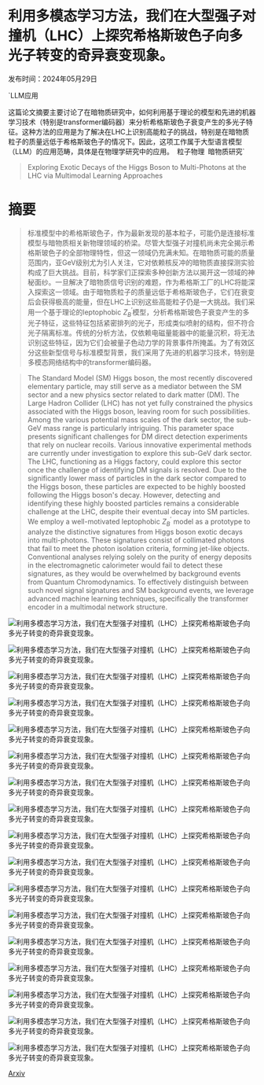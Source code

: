 # 利用多模态学习方法，我们在大型强子对撞机（LHC）上探究希格斯玻色子向多光子转变的奇异衰变现象。

发布时间：2024年05月29日

`LLM应用

这篇论文摘要主要讨论了在暗物质研究中，如何利用基于理论的模型和先进的机器学习技术（特别是transformer编码器）来分析希格斯玻色子衰变产生的多光子特征。这种方法的应用是为了解决在LHC上识别高能粒子的挑战，特别是在暗物质粒子的质量远低于希格斯玻色子的情况下。因此，这项工作属于大型语言模型（LLM）的应用范畴，具体是在物理学研究中的应用。` `粒子物理` `暗物质研究`

> Exploring Exotic Decays of the Higgs Boson to Multi-Photons at the LHC via Multimodal Learning Approaches

# 摘要

> 标准模型中的希格斯玻色子，作为最新发现的基本粒子，可能仍是连接标准模型与暗物质相关新物理领域的桥梁。尽管大型强子对撞机尚未完全揭示希格斯玻色子的全部物理特性，但这一领域仍充满未知。在暗物质可能的质量范围内，亚GeV级别尤为引人关注，它对依赖核反冲的暗物质直接探测实验构成了巨大挑战。目前，科学家们正探索多种创新方法以揭开这一领域的神秘面纱。一旦解决了暗物质信号识别的难题，作为希格斯工厂的LHC将能深入探索这一领域。由于暗物质粒子的质量远低于希格斯玻色子，它们在衰变后会获得极高的能量，但在LHC上识别这些高能粒子仍是一大挑战。我们采用一个基于理论的leptophobic $Z^{\prime}_B$模型，分析希格斯玻色子衰变产生的多光子特征，这些特征包括紧密排列的光子，形成类似喷射的结构，但不符合光子隔离标准。传统的分析方法，仅依赖电磁量能器中的能量沉积，将无法识别这些特征，因为它们会被量子色动力学的背景事件所掩盖。为了有效区分这些新型信号与标准模型背景，我们采用了先进的机器学习技术，特别是多模态网络结构中的transformer编码器。

> The Standard Model (SM) Higgs boson, the most recently discovered elementary particle, may still serve as a mediator between the SM sector and a new physics sector related to dark matter (DM). The Large Hadron Collider (LHC) has not yet fully constrained the physics associated with the Higgs boson, leaving room for such possibilities. Among the various potential mass scales of the dark sector, the sub-GeV mass range is particularly intriguing. This parameter space presents significant challenges for DM direct detection experiments that rely on nuclear recoils. Various innovative experimental methods are currently under investigation to explore this sub-GeV dark sector. The LHC, functioning as a Higgs factory, could explore this sector once the challenge of identifying DM signals is resolved. Due to the significantly lower mass of particles in the dark sector compared to the Higgs boson, these particles are expected to be highly boosted following the Higgs boson's decay. However, detecting and identifying these highly boosted particles remains a considerable challenge at the LHC, despite their eventual decay into SM particles. We employ a well-motivated leptophobic $Z^{\prime}_B$ model as a prototype to analyze the distinctive signatures from Higgs boson exotic decays into multi-photons. These signatures consist of collimated photons that fail to meet the photon isolation criteria, forming jet-like objects. Conventional analyses relying solely on the purity of energy deposits in the electromagnetic calorimeter would fail to detect these signatures, as they would be overwhelmed by background events from Quantum Chromodynamics. To effectively distinguish between such novel signal signatures and SM background events, we leverage advanced machine learning techniques, specifically the transformer encoder in a multimodal network structure.

![利用多模态学习方法，我们在大型强子对撞机（LHC）上探究希格斯玻色子向多光子转变的奇异衰变现象。](../../../paper_images/2405.18834/x1.png)

![利用多模态学习方法，我们在大型强子对撞机（LHC）上探究希格斯玻色子向多光子转变的奇异衰变现象。](../../../paper_images/2405.18834/x2.png)

![利用多模态学习方法，我们在大型强子对撞机（LHC）上探究希格斯玻色子向多光子转变的奇异衰变现象。](../../../paper_images/2405.18834/x3.png)

![利用多模态学习方法，我们在大型强子对撞机（LHC）上探究希格斯玻色子向多光子转变的奇异衰变现象。](../../../paper_images/2405.18834/x4.png)

![利用多模态学习方法，我们在大型强子对撞机（LHC）上探究希格斯玻色子向多光子转变的奇异衰变现象。](../../../paper_images/2405.18834/x5.png)

![利用多模态学习方法，我们在大型强子对撞机（LHC）上探究希格斯玻色子向多光子转变的奇异衰变现象。](../../../paper_images/2405.18834/x6.png)

![利用多模态学习方法，我们在大型强子对撞机（LHC）上探究希格斯玻色子向多光子转变的奇异衰变现象。](../../../paper_images/2405.18834/PJ_ratio.png)

![利用多模态学习方法，我们在大型强子对撞机（LHC）上探究希格斯玻色子向多光子转变的奇异衰变现象。](../../../paper_images/2405.18834/Na_ratio.png)

![利用多模态学习方法，我们在大型强子对撞机（LHC）上探究希格斯玻色子向多光子转变的奇异衰变现象。](../../../paper_images/2405.18834/x7.png)

![利用多模态学习方法，我们在大型强子对撞机（LHC）上探究希格斯玻色子向多光子转变的奇异衰变现象。](../../../paper_images/2405.18834/x8.png)

![利用多模态学习方法，我们在大型强子对撞机（LHC）上探究希格斯玻色子向多光子转变的奇异衰变现象。](../../../paper_images/2405.18834/x9.png)

![利用多模态学习方法，我们在大型强子对撞机（LHC）上探究希格斯玻色子向多光子转变的奇异衰变现象。](../../../paper_images/2405.18834/x10.png)

![利用多模态学习方法，我们在大型强子对撞机（LHC）上探究希格斯玻色子向多光子转变的奇异衰变现象。](../../../paper_images/2405.18834/x11.png)

![利用多模态学习方法，我们在大型强子对撞机（LHC）上探究希格斯玻色子向多光子转变的奇异衰变现象。](../../../paper_images/2405.18834/x12.png)

![利用多模态学习方法，我们在大型强子对撞机（LHC）上探究希格斯玻色子向多光子转变的奇异衰变现象。](../../../paper_images/2405.18834/x13.png)

![利用多模态学习方法，我们在大型强子对撞机（LHC）上探究希格斯玻色子向多光子转变的奇异衰变现象。](../../../paper_images/2405.18834/x14.png)

![利用多模态学习方法，我们在大型强子对撞机（LHC）上探究希格斯玻色子向多光子转变的奇异衰变现象。](../../../paper_images/2405.18834/x15.png)

[Arxiv](https://arxiv.org/abs/2405.18834)